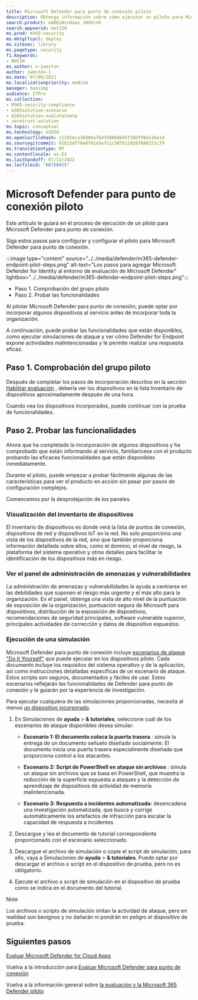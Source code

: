 ```yaml
---
title: Microsoft Defender para punto de conexión piloto
description: Obtenga información sobre cómo ejecutar un piloto para Microsoft Defender para punto de conexión (MDE), incluida la comprobación del grupo piloto y la prueba de funcionalidades.
search.product: eADQiWindows 10XVcnh
search.appverid: met150
ms.prod: m365-security
ms.mktglfcycl: deploy
ms.sitesec: library
ms.pagetype: security
f1.keywords:
- NOCSH
ms.author: v-jweston
author: jweston-1
ms.date: 07/09/2021
ms.localizationpriority: medium
manager: dansimp
audience: ITPro
ms.collection:
- M365-security-compliance
- m365solution-scenario
- m365solution-evalutatemtp
- zerotrust-solution
ms.topic: conceptual
ms.technology: m365d
ms.openlocfilehash: c12d1bca36884a7b43580b0685f38df99e51ba1d
ms.sourcegitcommit: 61b22df76e0f81e5ef11c587b129287886151c79
ms.translationtype: MT
ms.contentlocale: es-ES
ms.lasthandoff: 07/12/2022
ms.locfileid: "66750415"
---
```

# <a name="pilot-microsoft-defender-for-endpoint"></a>Microsoft Defender para punto de conexión piloto

Este artículo le guiará en el proceso de ejecución de un piloto para Microsoft Defender para punto de conexión. 

Siga estos pasos para configurar y configurar el piloto para Microsoft Defender para punto de conexión. 

:::image type="content" source="../../media/defender/m365-defender-endpoint-pilot-steps.png" alt-text="Los pasos para agregar Microsoft Defender for Identity al entorno de evaluación de Microsoft Defender" lightbox="../../media/defender/m365-defender-endpoint-pilot-steps.png":::

- Paso 1. Comprobación del grupo piloto
- Paso 2. Probar las funcionalidades

Al pilotar Microsoft Defender para punto de conexión, puede optar por incorporar algunos dispositivos al servicio antes de incorporar toda la organización.  

A continuación, puede probar las funcionalidades que están disponibles, como ejecutar simulaciones de ataque y ver cómo Defender for Endpoint expone actividades malintencionadas y le permite realizar una respuesta eficaz. 

## <a name="step-1-verify-pilot-group"></a>Paso 1. Comprobación del grupo piloto
Después de completar los pasos de incorporación descritos en la sección [Habilitar evaluación](eval-defender-endpoint-enable-eval.md) , debería ver los dispositivos en la lista Inventario de dispositivos aproximadamente después de una hora. 

Cuando vea los dispositivos incorporados, puede continuar con la prueba de funcionalidades. 

## <a name="step-2-try-out-capabilities"></a>Paso 2. Probar las funcionalidades
Ahora que ha completado la incorporación de algunos dispositivos y ha comprobado que están informando al servicio, familiarícese con el producto probando las eficaces funcionalidades que están disponibles inmediatamente.

Durante el piloto, puede empezar a probar fácilmente algunas de las características para ver el producto en acción sin pasar por pasos de configuración complejos.

Comencemos por la desprotejación de los paneles.

### <a name="view-the-device-inventory"></a>Visualización del inventario de dispositivos
El inventario de dispositivos es donde verá la lista de puntos de conexión, dispositivos de red y dispositivos IoT en la red. No solo proporciona una vista de los dispositivos de la red, sino que también proporciona información detallada sobre ellos, como el dominio, el nivel de riesgo, la plataforma del sistema operativo y otros detalles para facilitar la identificación de los dispositivos más en riesgo.

### <a name="view-the-threat-and-vulnerability-management-dashboard"></a>Ver el panel de administración de amenazas y vulnerabilidades 
La administración de amenazas y vulnerabilidades le ayuda a centrarse en las debilidades que suponen el riesgo más urgente y el más alto para la organización. En el panel, obtenga una vista de alto nivel de la puntuación de exposición de la organización, puntuación segura de Microsoft para dispositivos, distribución de la exposición de dispositivos, recomendaciones de seguridad principales, software vulnerable superior, principales actividades de corrección y datos de dispositivo expuestos. 

### <a name="run-a-simulation"></a>Ejecución de una simulación
Microsoft Defender para punto de conexión incluye [escenarios de ataque "Do It Yourself"](https://securitycenter.windows.com/tutorials) que puede ejecutar en los dispositivos piloto.  Cada documento incluye los requisitos del sistema operativo y de la aplicación, así como instrucciones detalladas específicas de un escenario de ataque. Estos scripts son seguros, documentados y fáciles de usar. Estos escenarios reflejarán las funcionalidades de Defender para punto de conexión y le guiarán por la experiencia de investigación.

Para ejecutar cualquiera de las simulaciones proporcionadas, necesita al menos [un dispositivo incorporado](../defender-endpoint/onboard-configure.md).

1. En Simulaciones de **ayuda** > **& tutoriales**, seleccione cuál de los escenarios de ataque disponibles desea simular:

   - **Escenario 1: El documento coloca la puerta trasera** : simula la entrega de un documento señuelo diseñado socialmente. El documento inicia una puerta trasera especialmente diseñada que proporciona control a los atacantes.

   - **Escenario 2: Script de PowerShell en ataque sin archivos** : simula un ataque sin archivos que se basa en PowerShell, que muestra la reducción de la superficie expuesta a ataques y la detección de aprendizaje de dispositivos de actividad de memoria malintencionada.

   - **Escenario 3: Respuesta a incidentes automatizada:** desencadena una investigación automatizada, que busca y corrige automáticamente los artefactos de infracción para escalar la capacidad de respuesta a incidentes.

2. Descargue y lea el documento de tutorial correspondiente proporcionado con el escenario seleccionado.

3. Descargue el archivo de simulación o copie el script de simulación; para ello, vaya a Simulaciones de **ayuda** > **& tutoriales**. Puede optar por descargar el archivo o script en el dispositivo de prueba, pero no es obligatorio.

4. Ejecute el archivo o script de simulación en el dispositivo de prueba como se indica en el documento del tutorial.

> [!NOTE]
> Los archivos o scripts de simulación imitan la actividad de ataque, pero en realidad son benignos y no dañarán ni pondrán en peligro el dispositivo de prueba.

## <a name="next-steps"></a>Siguientes pasos
[Evaluar Microsoft Defender for Cloud Apps](eval-defender-mcas-overview.md)

Vuelva a la introducción para [Evaluar Microsoft Defender para punto de conexión](eval-defender-endpoint-overview.md)

Vuelva a la información general sobre [la evaluación y la Microsoft 365 Defender piloto](eval-overview.md)
